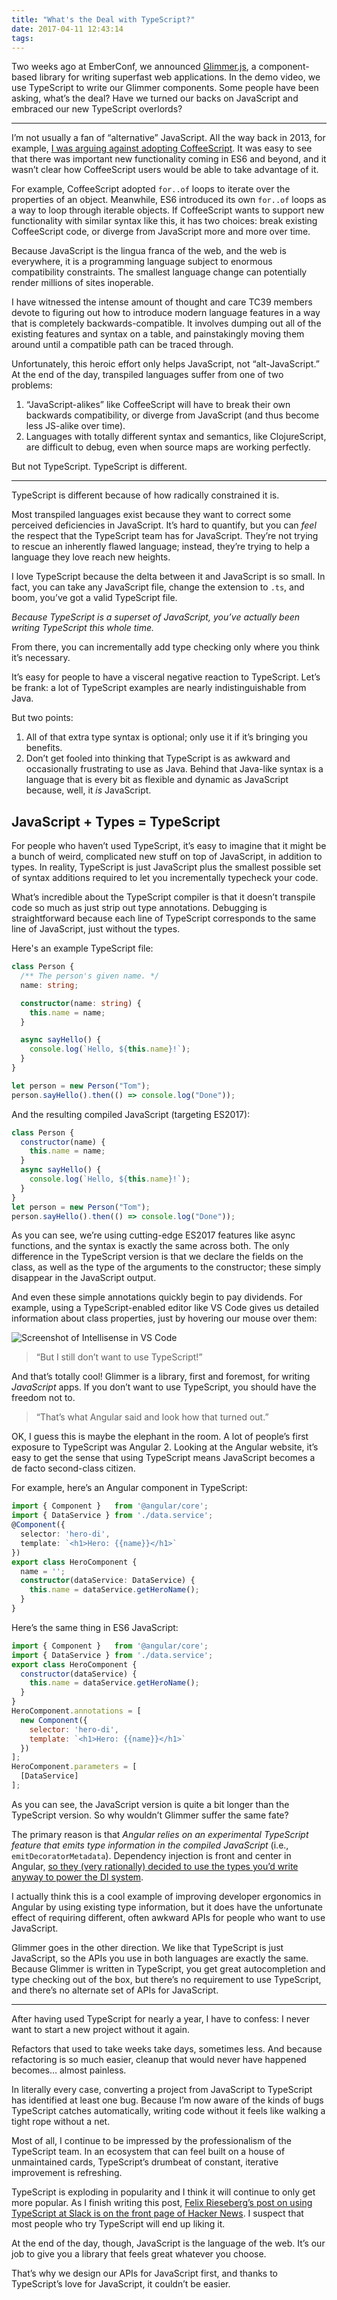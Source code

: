 ```yaml
---
title: "What's the Deal with TypeScript?"
date: 2017-04-11 12:43:14
tags:
---
```


Two weeks ago at EmberConf, we announced [Glimmer.js](https://glimmerjs.com/), a
component-based library for writing superfast web applications. In the demo video, we use TypeScript to write our Glimmer components. Some
people have been asking, what’s the deal? Have we turned our backs on JavaScript
and embraced our new TypeScript overlords?

*****

I’m not usually a fan of “alternative” JavaScript. All the way back in 2013, for
example, [I was arguing against adopting
CoffeeScript](https://meta.discourse.org/t/is-it-better-for-discourse-to-use-javascript-or-coffeescript/3153/11).
It was easy to see that there was important new functionality coming in ES6 and
beyond, and it wasn’t clear how CoffeeScript users would be able to take
advantage of it.

For example, CoffeeScript adopted `for..of` loops to iterate over the properties of an
object. Meanwhile, ES6 introduced its own `for..of` loops as a way to loop through
iterable objects. If CoffeeScript wants to support new functionality with
similar syntax like this, it has two choices: break existing CoffeeScript code,
or diverge from JavaScript more and more over time.

Because JavaScript is the lingua franca of the web, and the web is everywhere,
it is a programming language subject to enormous compatibility constraints. The
smallest language change can potentially render millions of sites inoperable.

I have witnessed the intense amount of thought and care TC39 members devote to
figuring out how to introduce modern language features in a way that is
completely backwards-compatible. It involves dumping out all of the existing
features and syntax on a table, and painstakingly moving them around until a
compatible path can be traced through.

Unfortunately, this heroic effort only helps JavaScript, not “alt-JavaScript.”
At the end of the day, transpiled languages suffer from one of two problems:

1.  “JavaScript-alikes” like CoffeeScript will have to break their own backwards
compatibility, or diverge from JavaScript (and thus become less JS-alike over
time).
1.  Languages with totally different syntax and semantics, like ClojureScript, are
difficult to debug, even when source maps are working perfectly.

But not TypeScript. TypeScript is different.

*****

TypeScript is different because of how radically constrained it is.

Most transpiled languages exist because they want to correct some perceived
deficiencies in JavaScript. It’s hard to quantify, but you can *feel* the
respect that the TypeScript team has for JavaScript. They’re not trying to
rescue an inherently flawed language; instead, they’re trying to help a language
they love reach new heights.

I love TypeScript because the delta between it and JavaScript is so small. In
fact, you can take any JavaScript file, change the extension to `.ts`, and boom,
you’ve got a valid TypeScript file.

*Because TypeScript is a superset of JavaScript, you’ve actually been writing
TypeScript this whole time.*

From there, you can incrementally add type checking only where you think it’s
necessary.

It’s easy for people to have a visceral negative reaction to TypeScript. Let’s
be frank: a lot of TypeScript examples are nearly indistinguishable from Java.

But two points:

1.  All of that extra type syntax is optional; only use it if it’s bringing you
benefits.
1.  Don’t get fooled into thinking that TypeScript is as awkward and occasionally
frustrating to use as Java. Behind that Java-like syntax is a language that is
every bit as flexible and dynamic as JavaScript because, well, it *is*
JavaScript.

## JavaScript + Types = TypeScript

For people who haven’t used TypeScript, it’s easy to imagine that it might be a
bunch of weird, complicated new stuff on top of JavaScript, in addition to
types. In reality, TypeScript is just JavaScript plus the smallest possible set
of syntax additions required to let you incrementally typecheck your code.

What’s incredible about the TypeScript compiler is that it doesn’t transpile
code so much as just strip out type annotations. Debugging is straightforward
because each line of TypeScript corresponds to the same line of JavaScript, just
without the types.

Here's an example TypeScript file:

```person.ts
class Person {
  /** The person's given name. */
  name: string;

  constructor(name: string) {
    this.name = name;
  }

  async sayHello() {
    console.log(`Hello, ${this.name}!`);
  }
}

let person = new Person("Tom");
person.sayHello().then(() => console.log("Done"));
```
And the resulting compiled JavaScript (targeting ES2017):

```person.js
class Person {
  constructor(name) {
    this.name = name;
  }
  async sayHello() {
    console.log(`Hello, ${this.name}!`);
  }
}
let person = new Person("Tom");
person.sayHello().then(() => console.log("Done"));
```

As you can see, we’re using cutting-edge ES2017 features like async functions,
and the syntax is exactly the same across both. The only difference in the
TypeScript version is that we declare the fields on the  class, as well as the
type of the arguments to the constructor; these simply disappear in the
JavaScript output.

And even these simple annotations quickly begin to pay dividends. For example,
using a TypeScript-enabled editor like VS Code gives us detailed information
about class properties, just by hovering our mouse over them:

![Screenshot of Intellisense in VS Code](intellisense.png)

> “But I still don’t want to use TypeScript!”

And that’s totally cool! Glimmer is a library, first and foremost, for writing
*JavaScript* apps. If you don’t want to use TypeScript, you should have the
freedom not to.

> “That’s what Angular said and look how that turned out.”

OK, I guess this is maybe the elephant in the room. A lot of people’s first
exposure to TypeScript was Angular 2. Looking at the Angular website, it’s easy
to get the sense that using TypeScript means JavaScript becomes a de facto
second-class citizen.

For example, here’s an Angular component in TypeScript:

```ts
import { Component }   from '@angular/core';
import { DataService } from './data.service';
@Component({
  selector: 'hero-di',
  template: `<h1>Hero: {{name}}</h1>`
})
export class HeroComponent {
  name = '';
  constructor(dataService: DataService) {
    this.name = dataService.getHeroName();
  }
}
```

Here’s the same thing in ES6 JavaScript:

```js
import { Component }   from '@angular/core';
import { DataService } from './data.service';
export class HeroComponent {
  constructor(dataService) {
    this.name = dataService.getHeroName();
  }
}
HeroComponent.annotations = [
  new Component({
    selector: 'hero-di',
    template: `<h1>Hero: {{name}}</h1>`
  })
];
HeroComponent.parameters = [
  [DataService]
];
```

As you can see, the JavaScript version is quite a bit longer than the TypeScript
version. So why wouldn’t Glimmer suffer the same fate?

The primary reason is that *Angular relies on an experimental TypeScript feature
that emits type information in the compiled JavaScript* (i.e., `emitDecoratorMetadata`). Dependency
injection is front and center in Angular, [so they (very rationally) decided to
use the types you’d write anyway to power the DI
system](http://nicholasjohnson.com/blog/how-angular2-di-works-with-typescript/).

I actually think this is a cool example of improving developer ergonomics in
Angular by using existing type information, but it does have the unfortunate
effect of requiring different, often awkward APIs for people who want to use
JavaScript.

Glimmer goes in the other direction. We like that TypeScript is just JavaScript,
so the APIs you use in both languages are exactly the same. Because Glimmer is
written in TypeScript, you get great autocompletion and type checking out of the
box, but there’s no requirement to use TypeScript, and there’s no alternate set
of APIs for JavaScript.

*****

After having used TypeScript for nearly a year, I have to confess: I never want
to start a new project without it again.

Refactors that used to take weeks take days, sometimes less. And because
refactoring is so much easier, cleanup that would never have happened becomes…
almost painless.

In literally every case, converting a project from JavaScript to TypeScript has
identified at least one bug. Because I’m now aware of the kinds of bugs
TypeScript catches automatically, writing code without it feels like walking a
tight rope without a net.

Most of all, I continue to be impressed by the professionalism of the TypeScript
team. In an ecosystem that can feel built on a house of unmaintained cards,
TypeScript’s drumbeat of constant, iterative improvement is refreshing.

TypeScript is exploding in popularity and I think it will continue to only get
more popular. As I finish writing this post, [Felix Rieseberg’s post on using
TypeScript at Slack is on the front page of Hacker
News](https://slack.engineering/typescript-at-slack-a81307fa288d). I suspect
that most people who try TypeScript will end up liking it.

At the end of the day, though, JavaScript is the language of the web. It’s our
job to give you a library that feels great whatever you choose.

That’s why we design our APIs for JavaScript first, and thanks to TypeScript’s
love for JavaScript, it couldn’t be easier.
